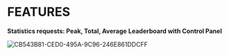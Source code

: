 # FEATURES
**Statistics requests: Peak, Total, Average** 
**Leaderboard with Control Panel**

![CB543B81-CED0-495A-9C96-246E861DDCFF](https://i.imgur.com/8rkKA2M.jpg)
